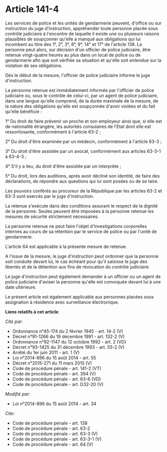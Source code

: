 # Article 141-4

Les services de police et les unités de gendarmerie peuvent, d'office ou sur instruction du juge d'instruction, appréhender
toute personne placée sous contrôle judiciaire à l'encontre de laquelle il existe une ou plusieurs raisons plausibles de
soupçonner qu'elle a manqué aux obligations qui lui incombent au titre des 1°, 2°, 3°, 8°, 9°, 14° et 17° de l'article 138.
La personne peut alors, sur décision d'un officier de police judiciaire, être retenue vingt-quatre heures au plus dans un
local de police ou de gendarmerie afin que soit vérifiée sa situation et qu'elle soit entendue sur la violation de ses
obligations. 

Dès le début de la mesure, l'officier de police judiciaire informe le juge d'instruction. 

La personne retenue est immédiatement informée par l'officier de police judiciaire ou, sous le contrôle de celui-ci, par un
agent de police judiciaire, dans une langue qu'elle comprend, de la durée maximale de la mesure, de la nature des obligations
qu'elle est soupçonnée d'avoir violées et du fait qu'elle bénéficie : 

1° Du droit de faire prévenir un proche et son employeur ainsi que, si elle est de nationalité étrangère, les autorités
consulaires de l'Etat dont elle est ressortissante, conformément à l'article 63-2 ; 

2° Du droit d'être examinée par un médecin, conformément à l'article 63-3 ; 

3° Du droit d'être assistée par un avocat, conformément aux articles 63-3-1 à 63-4-3 ; 

4° S'il y a lieu, du droit d'être assistée par un interprète ; 

5° Du droit, lors des auditions, après avoir décliné son identité, de faire des déclarations, de répondre aux questions qui
lui sont posées ou de se taire. 

Les pouvoirs conférés au procureur de la République par les articles 63-2 et 63-3 sont exercés par le juge d'instruction. 

La retenue s'exécute dans des conditions assurant le respect de la dignité de la personne. Seules peuvent être imposées à la
personne retenue les mesures de sécurité strictement nécessaires. 

La personne retenue ne peut faire l'objet d'investigations corporelles internes au cours de sa rétention par le service de
police ou par l'unité de gendarmerie. 

L'article 64 est applicable à la présente mesure de retenue. 

A l'issue de la mesure, le juge d'instruction peut ordonner que la personne soit conduite devant lui, le cas échéant pour
qu'il saisisse le juge des libertés et de la détention aux fins de révocation du contrôle judiciaire. 

Le juge d'instruction peut également demander à un officier ou un agent de police judiciaire d'aviser la personne qu'elle est
convoquée devant lui à une date ultérieure. 

Le présent article est également applicable aux personnes placées sous assignation à résidence avec surveillance
électronique.

**Liens relatifs à cet article**

_Cité par_:

  - Ordonnance n°45-174 du 2 février 1945 - art. 14-2 (V)
  - Décret n°91-1266 du 19 décembre 1991 - art. 132-2 (V)
  - Ordonnance n°92-1147 du 12 octobre 1992  - art. 2 (VD)
  - Décret n°93-1425 du 31 décembre 1993 - art. 55-2 (V)
  - Arrêté du 1er juin 2011 - art. 1 (V)
  - Loi n°2014-896 du 15 août 2014 - art. 55
  - Décret n°2015-271 du 11 mars 2015 (V)
  - Code de procédure pénale - art. 141-2 (VT)
  - Code de procédure pénale - art. 394 (V)
  - Code de procédure pénale - art. 63-6 (VD)
  - Code de procédure pénale - art. D32-20 (V)

_Modifié par_:

  - Loi n°2014-896 du 15 août 2014 - art. 34

_Cite_:

  - Code de procédure pénale - art. 138
  - Code de procédure pénale - art. 63-2
  - Code de procédure pénale - art. 63-3 (V)
  - Code de procédure pénale - art. 63-3-1 (V)
  - Code de procédure pénale - art. 64 (V)
